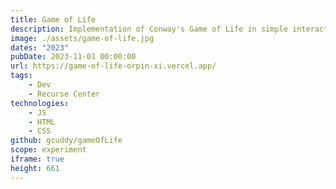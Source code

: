 ```yaml
---
title: Game of Life
description: Implementation of Conway's Game of Life in simple interactive HTML/CSS/JS.
image: ./assets/game-of-life.jpg
dates: "2023"
pubDate: 2023-11-01 00:00:00
url: https://game-of-life-orpin-xi.vercel.app/
tags:
    - Dev
    - Recurse Center
technologies:
    - JS
    - HTML
    - CSS
github: gcuddy/gameOfLife
scope: experiment
iframe: true
height: 661
---
```

